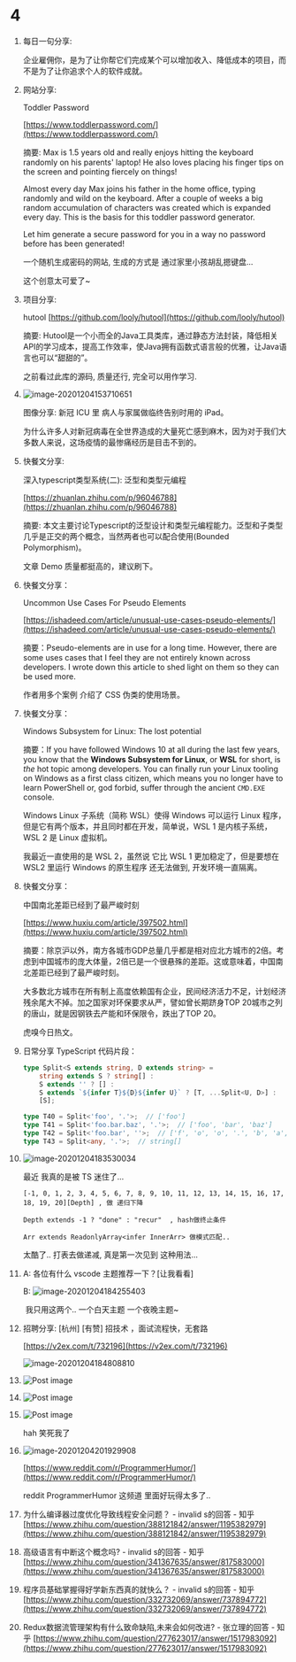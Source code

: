 # 4

1.  每日一句分享:

    企业雇佣你，是为了让你帮它们完成某个可以增加收入、降低成本的项目，而不是为了让你追求个人的软件成就。
2.  网站分享:

    Toddler Password

    [https://www.toddlerpassword.com/](https://www.toddlerpassword.com/)

    摘要: Max is 1.5 years old and really enjoys hitting the keyboard randomly on his parents' laptop! He also loves placing his finger tips on the screen and pointing fiercely on things!

    Almost every day Max joins his father in the home office, typing randomly and wild on the keyboard. After a couple of weeks a big random accumulation of characters was created which is expanded every day. This is the basis for this toddler password generator.

    Let him generate a secure password for you in a way no password before has been generated!

    一个随机生成密码的网站, 生成的方式是 通过家里小孩胡乱摁键盘...

    这个创意太可爱了\~
3.  项目分享:

    hutool [https://github.com/looly/hutool](https://github.com/looly/hutool)

    摘要: Hutool是一个小而全的Java工具类库，通过静态方法封装，降低相关API的学习成本，提高工作效率，使Java拥有函数式语言般的优雅，让Java语言也可以“甜甜的”。

    之前看过此库的源码, 质量还行, 完全可以用作学习.
4.  ![image-20201204153710651](<../../../.gitbook/assets/image-20201204153710651-1607137484407 (1).png>)

    图像分享: 新冠 ICU 里 病人与家属做临终告别时用的 iPad。

    为什么许多人对新冠病毒在全世界造成的大量死亡感到麻木，因为对于我们大多数人来说，这场疫情的最惨痛经历是目击不到的。
5.  快餐文分享:

    深入typescript类型系统(二): 泛型和类型元编程

    [https://zhuanlan.zhihu.com/p/96046788](https://zhuanlan.zhihu.com/p/96046788)

    摘要: 本文主要讨论Typescript的泛型设计和类型元编程能力。泛型和子类型几乎是正交的两个概念，当然两者也可以配合使用(Bounded Polymorphism)。

    文章 Demo 质量都挺高的，建议刷下。
6.  快餐文分享：

    Uncommon Use Cases For Pseudo Elements

    [https://ishadeed.com/article/unusual-use-cases-pseudo-elements/](https://ishadeed.com/article/unusual-use-cases-pseudo-elements/)

    摘要：Pseudo-elements are in use for a long time. However, there are some uses cases that I feel they are not entirely known across developers. I wrote down this article to shed light on them so they can be used more.

    作者用多个案例 介绍了 CSS 伪类的使用场景。
7.  快餐文分享：

    Windows Subsystem for Linux: The lost potential

    摘要：If you have followed Windows 10 at all during the last few years, you know that the **Windows Subsystem for Linux**, or **WSL** for short, is _the_ hot topic among developers. You can finally run your Linux tooling on Windows as a first class citizen, which means you no longer have to learn PowerShell or, god forbid, suffer through the ancient `CMD.EXE` console.

    Windows Linux 子系统（简称 WSL）使得 Windows 可以运行 Linux 程序，但是它有两个版本，并且同时都在开发，简单说，WSL 1 是内核子系统，WSL 2 是 Linux 虚拟机。

    我最近一直使用的是 WSL 2，虽然说 它比 WSL 1 更加稳定了，但是要想在 WSL2 里运行 Windows 的原生程序 还无法做到, 开发环境一直隔离。
8.  快餐文分享：

    中国南北差距已经到了最严峻时刻

    [https://www.huxiu.com/article/397502.html](https://www.huxiu.com/article/397502.html)

    摘要：除京沪以外，南方各城市GDP总量几乎都是相对应北方城市的2倍。考虑到中国城市的庞大体量，2倍已是一个很悬殊的差距。这或意味着，中国南北差距已经到了最严峻时刻。

    大多数北方城市在所有制上高度依赖国有企业，民间经济活力不足，计划经济残余尾大不掉。加之国家对环保要求从严，譬如曾长期跻身TOP 20城市之列的唐山，就是因钢铁去产能和环保限令，跌出了TOP 20。

    虎嗅今日热文。
9.  日常分享 TypeScript 代码片段：

    ```typescript
    type Split<S extends string, D extends string> =
        string extends S ? string[] :
        S extends '' ? [] :
        S extends `${infer T}${D}${infer U}` ? [T, ...Split<U, D>] :
        [S];

    type T40 = Split<'foo', '.'>;  // ['foo']
    type T41 = Split<'foo.bar.baz', '.'>;  // ['foo', 'bar', 'baz']
    type T42 = Split<'foo.bar', ''>;  // ['f', 'o', 'o', '.', 'b', 'a', 'r']
    type T43 = Split<any, '.'>;  // string[]
    ```
10. ![image-20201204183530034](../../../.gitbook/assets/image-20201204183530034.png)

    最近 我真的是被 TS 迷住了...

    ```
    [-1, 0, 1, 2, 3, 4, 5, 6, 7, 8, 9, 10, 11, 12, 13, 14, 15, 16, 17, 18, 19, 20][Depth] , 做 递归下降

    Depth extends -1 ? "done" : "recur"  , hash做终止条件

    Arr extends ReadonlyArray<infer InnerArr> 做模式匹配..
    ```

    太酷了.. 打表去做递减, 真是第一次见到 这种用法...
11. A: 各位有什么 vscode 主题推荐一下？\[让我看看]

    B: ![image-20201204184255403](../../../.gitbook/assets/image-20201204184255403.png)

    ​ 我只用这两个.. 一个白天主题 一个夜晚主题\~
12. 招聘分享: \[杭州] \[有赞] 招技术 ，面试流程快，无套路

    [https://v2ex.com/t/732196](https://v2ex.com/t/732196)

    ![image-20201204184808810](../../../.gitbook/assets/image-20201204184808810.png)
13. ![Post image](<../../../.gitbook/assets/b2lbeeq3e2361 (2) (1).png>)
14. ![Post image](<../../../.gitbook/assets/jp07eb7160361 (1).png>)
15. ![Post image](<../../../.gitbook/assets/qrb0a6rn7n261 (2) (1).jpg>)

    hah 笑死我了
16. ![image-20201204201929908](../../../.gitbook/assets/image-20201204201934561.png)

    [https://www.reddit.com/r/ProgrammerHumor/](https://www.reddit.com/r/ProgrammerHumor/)

    reddit ProgrammerHumor 这频道 里面好玩得太多了..
17. 为什么编译器过度优化导致线程安全问题？ - invalid s的回答 - 知乎 [https://www.zhihu.com/question/388121842/answer/1195382979](https://www.zhihu.com/question/388121842/answer/1195382979)
18. 高级语言有中断这个概念吗? - invalid s的回答 - 知乎 [https://www.zhihu.com/question/341367635/answer/817583000](https://www.zhihu.com/question/341367635/answer/817583000)
19. 程序员基础掌握得好学新东西真的就快么？ - invalid s的回答 - 知乎 [https://www.zhihu.com/question/332732069/answer/737894772](https://www.zhihu.com/question/332732069/answer/737894772)
20. Redux数据流管理架构有什么致命缺陷,未来会如何改进? - 张立理的回答 - 知乎 [https://www.zhihu.com/question/277623017/answer/1517983092](https://www.zhihu.com/question/277623017/answer/1517983092)
